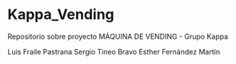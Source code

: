 # Kappa_Vending
Repositorio sobre proyecto MÁQUINA DE VENDING - Grupo Kappa

Luis Fraile Pastrana
Sergio Tineo Bravo
Esther Fernández Martín

